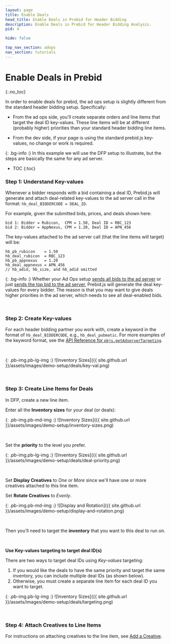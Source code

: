 ```yaml
---
layout: page
title: Enable Deals
head_title: Enable Deals in Prebid for Header Bidding
description: Enable Deals in Prebid for Header Bidding Analysis.
pid: 4

hide: false

top_nav_section: adops
nav_section: tutorials
---
```


<div class="bs-docs-section" markdown="1">

# Enable Deals in Prebid
{:.no_toc}

In order to enable deals for prebid, the ad ops setup is slightly different from the standard header bidding setup. Specifically:

+ From the ad ops side, you'll create separate orders and line items that target the deal ID key-values. These line items will be at different (probably higher) priorities than your standard header bidding line items.

+ From the dev side, if your page is using the standard prebid.js key-values, no change or work is required.

{: .bg-info :}
In this example we will use the DFP setup to illustrate, but the steps are basically the same for any ad server.

* TOC
{:toc}

### Step 1: Understand Key-values

Whenever a bidder responds with a bid containing a deal ID, Prebid.js will generate and attach deal-related key-values to the ad server call in the format: `hb_deal_BIDDERCODE = DEAL_ID`.

For example, given the submitted bids, prices, and deals shown here:

```
bid 1: Bidder = Rubicon,  CPM = 1.50, Deal ID = RBC_123
bid 2: Bidder = AppNexus, CPM = 1.20, Deal ID = APN_456
```

The key-values attached to the ad server call (that the line items will target) will be:

```
hb_pb_rubicon    = 1.50
hb_deal_rubicon  = RBC_123
hb_pb_appnexus   = 1.20
hb_deal_appnexus = APN_456
// hb_adid, hb_size, and hb_adid omitted
```

{: .bg-info :}
Whether your Ad Ops setup [sends all bids to the ad server](/adops/send-all-bids-adops.html) or just [sends the top bid to the ad server](/adops/step-by-step.html), Prebid.js will generate the deal key-values for every bidder. The reason is that you may want to give deals higher priorities in the ad server, which needs to see all deal-enabled bids.

<br>

### Step 2: Create Key-values

For each header bidding partner you work with, create a keyword in the format of `hb_deal_BIDDERCODE`, e.g., `hb_deal_pubmatic`. For more examples of the keyword format, see the [API Reference for `pbjs.getAdserverTargeting`]({{site.github.url}}/dev-docs/publisher-api-reference.html#module_pbjs.getAdserverTargeting).

<br>

{: .pb-img.pb-lg-img :}
![Inventory Sizes]({{ site.github.url }}/assets/images/demo-setup/deals/key-val.png)

<br>

### Step 3: Create Line Items for Deals

In DFP, create a new line item.

Enter all the **Inventory sizes** for your deal (or deals):

{: .pb-img.pb-md-img :}
![Inventory Sizes]({{ site.github.url }}/assets/images/demo-setup/inventory-sizes.png)

<br />

Set the **priority** to the level you prefer.

{: .pb-img.pb-lg-img :}
![Inventory Sizes]({{ site.github.url }}/assets/images/demo-setup/deals/deal-priority.png)

<br>

Set **Display Creatives** to *One or More* since we'll have one or more creatives attached to this line item.

Set **Rotate Creatives** to *Evenly*.

{: .pb-img.pb-md-img :}
![Display and Rotation]({{ site.github.url }}/assets/images/demo-setup/display-and-rotation.png)

<br>

Then you'll need to target the **inventory** that you want to this deal to run on.

<br>

**Use Key-values targeting to target deal ID(s)**

There are two ways to target deal IDs using *Key-values* targeting:

1. If you would like the deals to have the same priority and target the same inventory, you can include multiple deal IDs (as shown below).
2. Otherwise, you must create a separate line item for each deal ID you want to target.

{: .pb-img.pb-lg-img :}
![Inventory Sizes]({{ site.github.url }}/assets/images/demo-setup/deals/targeting.png)

<br>

### Step 4: Attach Creatives to Line Items

For instructions on attaching creatives to the line item, see [Add a Creative](/adops/step-by-step.html#step-2-add-a-creative).

</div>
